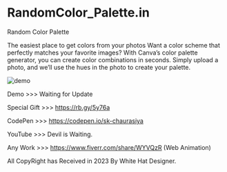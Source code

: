 # RandomColor_Palette.in
Random Color Palette

The easiest place to get colors from your photos
Want a color scheme that perfectly matches your favorite images? 
With Canva’s color palette generator, you can create color combinations in seconds. 
Simply upload a photo, and we’ll use the hues in the photo to create your palette.

![demo](https://user-images.githubusercontent.com/97239651/231159169-bcdce97d-3fdc-4a88-a4a2-97e39c2924b2.PNG)

Demo >>> Waiting for Update

Special Gift >>> https://rb.gy/5y76a

CodePen >>> https://codepen.io/sk-chaurasiya

YouTube >>> Devil is Waiting.

Any Work >>> https://www.fiverr.com/share/WYVQzR (Web Animation)

All CopyRight has Received in 2023 By White Hat Designer.
